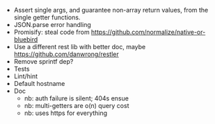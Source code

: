 - Assert single args, and guarantee non-array return values, from the single getter functions.
- JSON.parse error handling
- Promisify: steal code from https://github.com/normalize/native-or-bluebird
- Use a different rest lib with better doc, maybe https://github.com/danwrong/restler
- Remove sprintf dep?
- Tests
- Lint/hint
- Default hostname
- Doc
	- nb: auth failure is silent; 404s ensue
	- nb: multi-getters are o(n) query cost
	- nb: uses https for everything